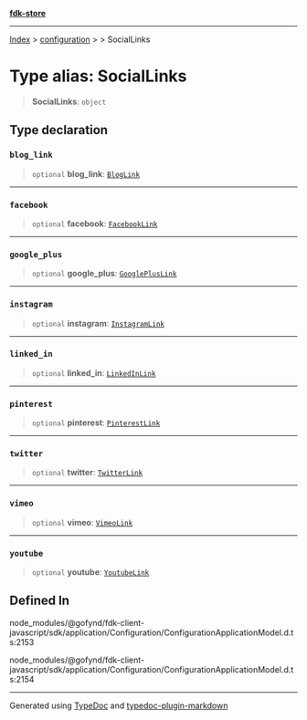 [**fdk-store**](../../../README.md)
***

[Index](../../../API.md) > [configuration](../../README.md) > [<internal>](../README.md) > SocialLinks

# Type alias: SocialLinks

> **SocialLinks**: `object`

## Type declaration

### `blog_link`

> `optional` **blog\_link**: [`BlogLink`](type-alias.BlogLink.md)

***

### `facebook`

> `optional` **facebook**: [`FacebookLink`](type-alias.FacebookLink.md)

***

### `google_plus`

> `optional` **google\_plus**: [`GooglePlusLink`](type-alias.GooglePlusLink.md)

***

### `instagram`

> `optional` **instagram**: [`InstagramLink`](type-alias.InstagramLink.md)

***

### `linked_in`

> `optional` **linked\_in**: [`LinkedInLink`](type-alias.LinkedInLink.md)

***

### `pinterest`

> `optional` **pinterest**: [`PinterestLink`](type-alias.PinterestLink.md)

***

### `twitter`

> `optional` **twitter**: [`TwitterLink`](type-alias.TwitterLink.md)

***

### `vimeo`

> `optional` **vimeo**: [`VimeoLink`](type-alias.VimeoLink.md)

***

### `youtube`

> `optional` **youtube**: [`YoutubeLink`](type-alias.YoutubeLink.md)

## Defined In

node\_modules/@gofynd/fdk-client-javascript/sdk/application/Configuration/ConfigurationApplicationModel.d.ts:2153

node\_modules/@gofynd/fdk-client-javascript/sdk/application/Configuration/ConfigurationApplicationModel.d.ts:2154

***
Generated using [TypeDoc](https://typedoc.org/) and [typedoc-plugin-markdown](https://www.npmjs.com/package/typedoc-plugin-markdown)
